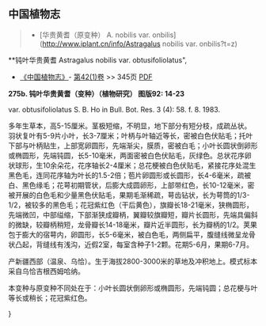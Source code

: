 
## 中国植物志

> * [华贵黄耆（原变种）  A.  nobilis var. onbilis](http://www.iplant.cn/info/Astragalus nobilis var. onbilis?t=z)


**钝叶华贵黄耆 Astragalus nobilis var. obtusifoliolatus",



* [《中国植物志》](http://www.iplant.cn/frps)- [第42(1)卷](http://www.iplant.cn/frps/vol/42(1)) >> 345页 [PDF](http://www.iplant.cn/frps/pdf/42(1)/345.pdf)


**275b. 钝叶华贵黄耆（变种）（植物研究） 图版92: 14-23**

var. obtusifoliolatus S. B. Ho in Bull. Bot. Res. 3 (4): 58. f. 8. 1983.

多年生草本，高5-15厘米。茎极短缩，不明显，地下部分有短分枝，成疏丛状。羽状复叶有5-9片小叶，长3-7厘米；叶柄与叶轴近等长，密被白色伏贴毛；托叶下部与叶柄贴生，上部宽卵圆形，先端渐尖，膜质，密被白毛；小叶长圆状倒卵形或椭圆形，先端钝圆，长5-10毫米，两面密被白色伏贴毛，灰绿色。总状花序卵状球形，生10余朵花，花序轴长2-4厘米；总花梗被白色伏贴毛，紧接花序处混生黑色毛，连同花序轴为叶长的1.5-2倍；苞片卵圆形或长圆形，长4-6毫米，疏被白、黑色缘毛；花萼初期管状，后膨大成圆卵形，上部带红色，长10-12毫米，密被开展的白色毛和少量黑色伏贴毛，果期毛渐稀疏，萼齿钻状，长为萼筒的1/3-1/2，被较多的黑色毛；花冠紫红色（干后黄色），旗瓣长18-21毫米，狭椭圆形，先端微凹，中部缢缩，下部渐狭成瓣柄，翼瓣较旗瓣短，瓣片长圆形，先端具偏斜的微缺，较瓣柄稍短，龙骨瓣长14-18毫米，瓣片近半圆形，长为瓣柄的1/2。荚果包于膨大的宿萼内，卵圆形，长5-6毫米，被白色毛，两侧扁平，腹缝线微呈龙骨状凸起，背缝线有浅沟，近假2室，每室含种子1-2颗。花期5-6月，果期6-7月。

产新疆西部（温泉、乌恰）。生于海拔2800-3000米的草地及冲积地上。模式标本采自乌恰吉根西姆哈纳。

本变种与原变种不同处在于：小叶长圆状倒卵形或椭圆形，先端钝圆；总花梗与叶等长或稍长；花冠紫红色。



}